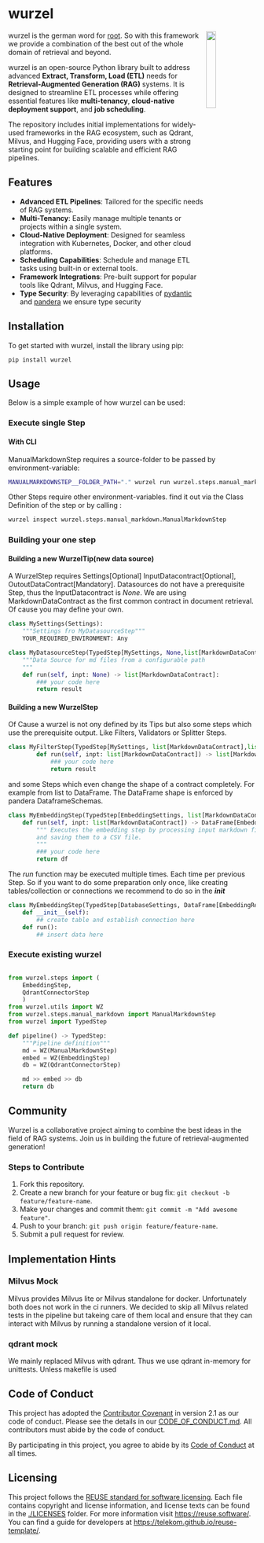 # wurzel
<img src=https://raw.githubusercontent.com/telekom/wurzel/main/docs/icon.png width=20% align=right>

wurzel is the german word for [root](https://en.wikipedia.org/wiki/Root). So with this framework we provide a combination of the best out of the whole domain of retrieval and beyond.

wurzel is an open-source Python library built to address advanced **Extract, Transform, Load (ETL)** needs for **Retrieval-Augmented Generation (RAG)** systems. It is designed to streamline ETL processes while offering essential features like **multi-tenancy**, **cloud-native deployment support**, and **job scheduling**.

The repository includes initial implementations for widely-used frameworks in the RAG ecosystem, such as Qdrant, Milvus, and Hugging Face, providing users with a strong starting point for building scalable and efficient RAG pipelines.

## Features

- **Advanced ETL Pipelines**: Tailored for the specific needs of RAG systems.
- **Multi-Tenancy**: Easily manage multiple tenants or projects within a single system.
- **Cloud-Native Deployment**: Designed for seamless integration with Kubernetes, Docker, and other cloud platforms.
- **Scheduling Capabilities**: Schedule and manage ETL tasks using built-in or external tools.
- **Framework Integrations**: Pre-built support for popular tools like Qdrant, Milvus, and Hugging Face.
- **Type Security**: By leveraging capabilities of [pydantic](https://docs.pydantic.dev/latest/) and [pandera](https://pandera.readthedocs.io/en/stable/) we ensure type security

## Installation

To get started with wurzel, install the library using pip:

```
pip install wurzel
```

## Usage

Below is a simple example of how wurzel can be used:
### Execute single Step
#### With CLI
ManualMarkdownStep requires a source-folder to be passed by environment-variable:
```sh
MANUALMARKDOWNSTEP__FOLDER_PATH="." wurzel run wurzel.steps.manual_markdown.ManualMarkdownStep
```
Other Steps require other environment-variables. find it out via the Class Definition of the step or by calling :
```sh
wurzel inspect wurzel.steps.manual_markdown.ManualMarkdownStep
```

### Building your one step
#### Building a new WurzelTip(new data source)
A WurzelStep requires Settings[Optional] InputDatacontract[Optional], OutoutDataContract[Mandatory]. Datasources do not have a prerequisite Step, thus the InputDatacontract is *None*.
We are using MarkdownDataContract as the first common contract in document retrieval. Of cause you may define your own.

```python
class MySettings(Settings):
    """Settings fro MyDatasourceStep"""
    YOUR_REQUIRED_ENVIRONMENT: Any

class MyDatasourceStep(TypedStep[MySettings, None,list[MarkdownDataContract]]):
    """Data Source for md files from a configurable path
    """
    def run(self, inpt: None) -> list[MarkdownDataContract]:
        ### your code here
        return result
```
#### Building a new WurzelStep
Of Cause a wurzel is not ony defined by its Tips but also some steps which use the prerequisite output. Like Filters, Validators or Splitter Steps.
```python
class MyFilterStep(TypedStep[MySettings, list[MarkdownDataContract],list[MarkdownDataContract]]):
        def run(self, inpt: list[MarkdownDataContract]) -> list[MarkdownDataContract]:
            ### your code here
            return result
```
and some Steps which even change the shape of a contract completely. For example from list to DataFrame. The DataFrame shape is enforced by pandera DataframeSchemas.

```python
class MyEmbeddingStep(TypedStep[EmbeddingSettings, list[MarkdownDataContract], DataFrame[EmbeddingResult]]):
    def run(self, inpt: list[MarkdownDataContract]) -> DataFrame[EmbeddingResult]:
        """ Executes the embedding step by processing input markdown files, generating embeddings,
        and saving them to a CSV file.
        """
        ### your code here
        return df
```
The *run* function may be executed multiple times. Each time per previous Step. So if you want to do some preparation only once, like creating tables/collection or connections we recommend to do so in the *__init__*
```python
class MyEmbeddingStep(TypedStep[DatabaseSettings, DataFrame[EmbeddingResult], DataFrame[EmbeddingResult]]):
    def __init__(self):
        ## create table and establish connection here
    def run():
        ## insert data here
```



### Execute existing wurzel
```python

from wurzel.steps import (
    EmbeddingStep,
    QdrantConnectorStep
    )
from wurzel.utils import WZ
from wurzel.steps.manual_markdown import ManualMarkdownStep
from wurzel import TypedStep

def pipeline() -> TypedStep:
    """Pipeline definition"""
    md = WZ(ManualMarkdownStep)
    embed = WZ(EmbeddingStep)
    db = WZ(QdrantConnectorStep)

    md >> embed >> db
    return db

```

## Community

Wurzel is a collaborative project aiming to combine the best ideas in the field of RAG systems. Join us in building the future of retrieval-augmented generation!

### Steps to Contribute
1. Fork this repository.
2. Create a new branch for your feature or bug fix: `git checkout -b feature/feature-name`.
3. Make your changes and commit them: `git commit -m "Add awesome feature"`.
4. Push to your branch: `git push origin feature/feature-name`.
5. Submit a pull request for review.

## Implementation Hints

### Milvus Mock

Milvus provides Milvus lite or Milvus standalone for docker. Unfortunately both does not work in the ci runners.
We decided to skip all Milvus related tests in the pipeline but takeing care of them local and ensure that they can interact with Milvus by running a standalone version of it local.

### qdrant mock
We mainly replaced Milvus with qdrant. Thus we use qdrant in-memory for unittests. Unless makefile is used


## Code of Conduct

This project has adopted the [Contributor Covenant](https://www.contributor-covenant.org/) in version 2.1 as our code of conduct. Please see the details in our [CODE_OF_CONDUCT.md](CODE_OF_CONDUCT.md). All contributors must abide by the code of conduct.

By participating in this project, you agree to abide by its [Code of Conduct](./CODE_OF_CONDUCT.md) at all times.

## Licensing

This project follows the [REUSE standard for software licensing](https://reuse.software/).
Each file contains copyright and license information, and license texts can be found in the [./LICENSES](./LICENSES) folder. For more information visit https://reuse.software/.
You can find a guide for developers at https://telekom.github.io/reuse-template/.
